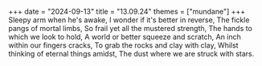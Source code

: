 +++
date = "2024-09-13"
title = "13.09.24"
themes = ["mundane"]
+++
Sleepy arm when he's awake,
I wonder if it's better in reverse,
The fickle pangs of mortal limbs,
So frail yet all the mustered strength,
The hands to which we look to hold,
A world or better squeeze and scratch,
An inch within our fingers cracks,
To grab the rocks and clay with clay,
Whilst thinking of eternal things amidst,
The dust where we are struck with stars.
